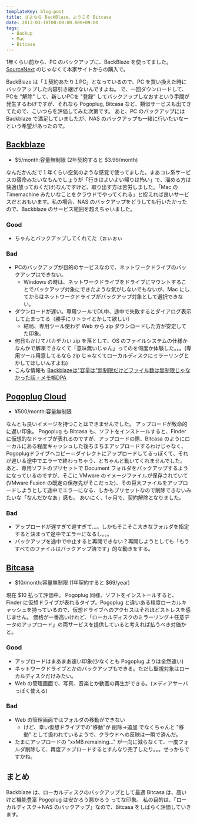 ```yaml
---
templateKey: blog-post
title: さよなら BackBlaze、ようこそ Bitcasa
date: 2013-03-18T00:00:00.000+09:00
tags:
  - Backup
  - Mac
  - Bitcasa
---
```

1年くらい前から、PC のバックアップに、BackBlaze を使ってました。
[SourceNext](http://www.sourcenext.com/product/pc/sys/pc_sys_000789/) のじゃなくて本家サイトからの購入で。

<!--more-->

BackBlaze は「１契約あたり１PC」となっているので、PC を買い換えた時にバックアップした内容引き継げないんですよね。
で、一回ダウンロードして、PCを "解除" して、新しいPCを "登録" してバックアップしなおすという手間が発生するわけですが、それなら Pogoplug, Bitcasa など、類似サービスも出てきてたので、こいつらを評価してみた次第です。
あと、PC のバックアップには Backblaze で満足していましたが、NAS のバックアップも一緒に行いたいなーという希望があったので。

## [Backblaze](http://www.backblaze.com/)
* $5/month:容量無制限 (2年契約すると $3.96/month)

なんだかんだで１年くらい空気のような感覚で使ってました。まあコレ系サービスの宿命みたいなもんでしょうが「行きはよいよい帰りは怖い」で、溜める方は快適(放っておくだけ)なんですけど、取り出す方は苦労しました。「Mac の Timemachine みたいなことをクラウドでやってくれる」と捉えれば良いサービスだとおもいます。私の場合、NAS のバックアップをどうしても行いたかったので、Backblaze のサービス範囲を超えちゃいました。

### Good
* ちゃんとバックアップしてくれてた（ぉぃぉぃ

### Bad
* PCのバックアップが目的のサービスなので、ネットワークドライブのバックアップはできない。
	* Windows の時は、ネットワークドライブをドライブにマウントすることでバックアップ対象にできたような気がしないでもないが、Mac にしてからはネットワークドライブがバックアップ対象として選択できない。
* ダウンロードが遅い。専用ツールでDL中、途中で失敗するとダイアログ表示して止まってる（勝手にリトライとかして欲しい）
	* 結局、専用ツール使わず Web から zip ダウンロードした方が安定してた印象。
* 何日もかけてバカデカい zip を落として、OS のファイルシステムの仕様かなんかで解凍できなくて「意味無いじゃん」ってのを何度か体験した。。。(専用ツール用意してるなら zip じゃなくてローカルディスクにミラーリングとかしてほしいんすよね)
* こんな情報も [Backblazeは"容量は"無制限だけどファイル数は無制限じゃなかった話 - メモ帳DPA](http://d.hatena.ne.jp/de0/20130126/1359201444)


## [Pogoplug Cloud](https://pogoplug.com/ja/cloud)
* ¥500/month:容量無制限

なんとも良いイメージを持つことはできませんでした。
アップロードが致命的に遅い印象。
Pogoplug も Bitcasa も、ソフトをインストールすると、Finder に仮想的なドライブが表れるのですが、アップロードの際、Bitcasa のようにローカルにある程度キャッシュした後ちまちまアップロードするわけじゃなく、Pogoplugドライブへコピー＝ダイレクトにアップロードしてるっぽくて、それが遅い＆途中でエラーで終わっちゃう、とちゃんと動いてくれませんでした。
あと、専用ソフトのプリセットで Document フォルダをバックアップするようになっているのですが、そこに VMware のイメージファイルが保存されていて(VMware Fusion の既定の保存先がそこだった)、その巨大ファイルをアップロードしようとして途中でエラーになる、しかもプリセットなので削除できないみたいな「なんだかなあ」感も。
あいにく、1ヶ月で、契約解除となりました。

### Bad
* アップロードが遅すぎて遅すぎて…。しかもそこそこ大きなフォルダを指定すると決まって途中でエラーになるし。。。
* バックアップを途中で中止すると再開できない？再開しようとしても「もうすべてのファイルはバックアップ済です」的な動きをする。


## [Bitcasa](https://www.bitcasa.com/)
* $10/month:容量無制限 (1年契約すると $69/year)

現在 $10 払って評価中。
Pogoplug 同様、ソフトをインストールすると、 Finder に仮想ドライブが表れるタイプ。Pogoplug と違いある程度ローカルキャッシュを持っているので、仮想ドライブへのアクセスはそれほどストレスを感じません。
価格が一番高いけれど、「ローカルディスクのミラーリング＋任意データのアップロード」の両サービスを提供していると考えれば払うべき対価かと。

### Good
* アップロードはまあまあ速い印象(少なくとも Pogoplug よりは全然速い)
* ネットワークドライブとかのバックアップもできる。ただし監視対象はローカルディスクだけみたい。
* Web の管理画面で、写真、音楽とか動画の再生ができる。(メディアサーバっぽく使える)

### Bad
* Web の管理画面ではフォルダの移動ができない
	* けど、幸い仮想ドライブでの"移動"が 削除→追加 でなくちゃんと "移動" として扱われているようで、クラウドへの反映は一瞬で済んだ。
* たまにアップロードの "xxMB remaining…" が一向に減らなくて、一度フォルダ削除して、再度アップロードするとすんなり完了したり。。。せっかちですかね。

## まとめ
Backblaze は、ローカルディスクのバックアップとして最適
Bitcasa は、高いけど機能豊富
Pogoplug は安かろう悪かろう
ってな印象。
私の目的は、「ローカルディスク＋NAS のバックアップ」なので、Bitcasa をしばらく評価していきます。